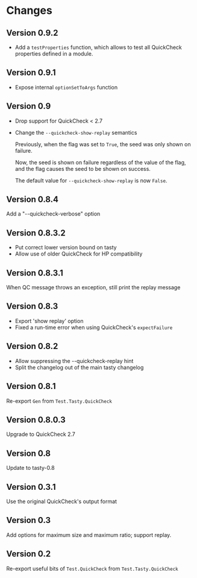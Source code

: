 Changes
=======

Version 0.9.2
-------------

* Add a `testProperties` function, which allows to test all QuickCheck
    properties defined in a module.

Version 0.9.1
-------------

* Expose internal `optionSetToArgs` function

Version 0.9
-------------

* Drop support for QuickCheck < 2.7
* Change the `--quickcheck-show-replay` semantics

    Previously, when the flag was set to `True`, the seed was only shown on failure.

    Now, the seed is shown on failure regardless of the value of the flag,
    and the flag causes the seed to be shown on success.

    The default value for `--quickcheck-show-replay` is now `False`.

Version 0.8.4
-------------

Add a "--quickcheck-verbose" option

Version 0.8.3.2
---------------

* Put correct lower version bound on tasty
* Allow use of older QuickCheck for HP compatibility

Version 0.8.3.1
---------------

When QC message throws an exception, still print the replay message

Version 0.8.3
-------------

* Export 'show replay' option
* Fixed a run-time error when using QuickCheck's `expectFailure`

Version 0.8.2
-------------

* Allow suppressing the --quickcheck-replay hint
* Split the changelog out of the main tasty changelog

Version 0.8.1
-------------

Re-export `Gen` from `Test.Tasty.QuickCheck`

Version 0.8.0.3
---------------

Upgrade to QuickCheck 2.7

Version 0.8
-----------

Update to tasty-0.8

Version 0.3.1
-------------

Use the original QuickCheck's output format

Version 0.3
-----------

Add options for maximum size and maximum ratio; support replay.

Version 0.2
-----------

Re-export useful bits of `Test.QuickCheck` from `Test.Tasty.QuickCheck`
